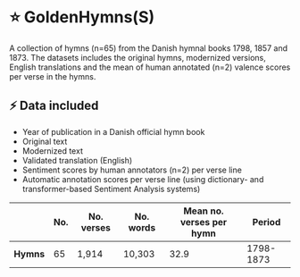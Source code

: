 # ⭐ GoldenHymns(S)
A collection of hymns (n=65) from the Danish hymnal books 1798, 1857 and 1873. The datasets includes the original hymns, modernized versions, English translations and the mean of human annotated (n=2) valence scores per verse in the hymns.

## ⚡ Data included
- Year of publication in a Danish official hymn book
- Original text
- Modernized text
- Validated translation (English)
- Sentiment scores by human annotators (n=2) per verse line
- Automatic annotation scores per verse line (using dictionary- and transformer-based Sentiment Analysis systems)

|             | No. | No. verses   | No. words  | Mean no. verses per hymn | Period     |
|-------------|-----|------|--------|--------------|------------|
| **Hymns**   | 65  | 1,914| 10,303 | 32.9         | 1798-1873  |
